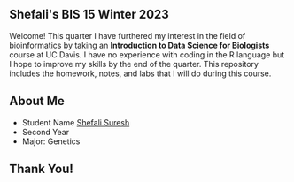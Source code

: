 ## Shefali's BIS 15 Winter 2023
Welcome! This quarter I have furthered my interest in the field of bioinformatics by taking an **Introduction to Data Science for Biologists** course at UC Davis. I have no experience with coding in the R language but I hope to improve my skills by the end of the quarter. This repository includes the homework, notes, and labs that I will do during this course. 

## About Me 
+ Student Name [Shefali Suresh](mailto:shfsuresh@ucdavis.edu)  
+ Second Year 
+ Major: Genetics 

## Thank You!
